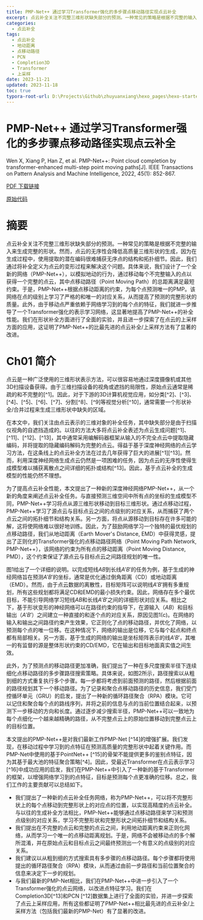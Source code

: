```yaml
---
title: PMP-Net++ 通过学习Transformer强化的多步骤点移动路径实现点云补全
excerpt: 点云补全关注不完整三维形状缺失部分的预测。一种常见的策略是根据不完整的输入来生成完整的形状。然而，点云的无序性会降低高质量三维形状的生成，因为在生成过程中，使用提取的潜在编码很难捕获无序点的结构和拓扑细节。因此，我们通过将补全定义为点云的变形过程来解决这个问题。具体来说，我们设计了一个全新的网络（PMP-Net++），以模拟地动的行为，通过移动每个不完整输入的点以获得一个完整的点云，其中点移动路径（Point Moving Path）的总距离满足最短约束。于是，PMP-Net++根据点移动距离的约束，为每个点预测唯一的PMP。该网络在点的级别上学习了严格的和唯一的对应关系，从而提高了预测的完整形状的质量。此外，由于移动点严重依赖于网络学习到的每个点的特征，我们就进一步推导了一个Transformer强化的表示学习网络，这显著地提高了PMP-Net++的补全性能。我们在形状补全方面进行了全面的实验，并且进一步探索了在点云的上采样方面的应用，这证明了PMP-Net++的比最先进的点云补全/上采样方法有了显著的改进。
categories:
  - 点云补全
tags:
  - 点云补全
  - 地动距离
  - 点移动路径
  - PCN
  - Completion3D
  - Transformer
  - 上采样
date: 2023-11-21
updated: 2023-11-18
toc: true
typora-root-url: D:\Projects\Github\zhuyuanxiang\hexo_pages\hexo-starter\source\_posts\
---
```


# PMP-Net++ 通过学习Transformer强化的多步骤点移动路径实现点云补全

Wen X, Xiang P, Han Z, et al.  PMP-Net++: Point cloud completion by transformer-enhanced multi-step  point moving paths[J]. IEEE Transactions on Pattern Analysis and Machine Intelligence, 2022, 45(1): 852-867.

[PDF 下载链接](https://arxiv.org/pdf/2202.09507)

[原始代码](https://github.com/diviswen/PMP-Net)

# 摘要

点云补全关注不完整三维形状缺失部分的预测。一种常见的策略是根据不完整的输入来生成完整的形状。然而，点云的无序性会降低高质量三维形状的生成，因为在生成过程中，使用提取的潜在编码很难捕获无序点的结构和拓扑细节。因此，我们通过将补全定义为点云的变形过程来解决这个问题。具体来说，我们设计了一个全新的网络（PMP-Net++），以模拟地动的行为，通过移动每个不完整输入的点以获得一个完整的点云，其中点移动路径（Point Moving Path）的总距离满足最短约束。于是，PMP-Net++根据点移动距离的约束，为每个点预测唯一的PMP。该网络在点的级别上学习了严格的和唯一的对应关系，从而提高了预测的完整形状的质量。此外，由于移动点严重依赖于网络学习到的每个点的特征，我们就进一步推导了一个Transformer强化的表示学习网络，这显著地提高了PMP-Net++的补全性能。我们在形状补全方面进行了全面的实验，并且进一步探索了在点云的上采样方面的应用，这证明了PMP-Net++的比最先进的点云补全/上采样方法有了显著的改进。

# Ch01 简介

点云是一种广泛使用的三维形状表示方法，可以很容易地通过深度摄像机或其他3D扫描设备获得。由于三维扫描设备的视角或遮挡的局限性，原始点云通常是稀疏的和不完整的[^1]。因此，对于下游的3D计算机视觉应用，如分类[^2]、[^3]、[^4]、[^5]、[^6]、[^7]、分割[^8]、[^9]等视觉分析[^10]，通常需要一个形状补全/合并过程来生成三维形状中缺失的区域。

在本文中，我们关注由点云表示的三维对象的补全任务，其中缺失部分是由于扫描仪视角的自遮挡造成的。以往的方法大多将点云补全表述为点云生成问题[^1]、[^11]、[^12]、[^13]，其中通常采用编解码器框架从输入的不完全点云中提取隐藏编码，并将提取的隐藏编码解码为完整的点云。得益于基于深度神经网络的点云学习方法，在这条线上的点云补全方法在过去几年获得了巨大的进展[^1][^13]。然而，利用深度神经网络生成点云仍然是一项困难的任务，因为点云的无序性使得生成模型难以捕获离散点之间详细的拓扑或结构[^13]。因此，基于点云补全的生成模型的性能仍然不理想。

为了提高点云补全性能，本文提出了一种新的深度神经网络PMP-Net++，从一个新的角度来阐述点云补全任务。与直接预测三维空间中所有点的坐标的生成模型不同，PMP-Net++学习将点从源三维形状移动到目标三维形状。通过点移动过程，PMP-Net++学习了源点云与目标点云之间的点级别的对应关系，从而捕获了两个点云之间的拓扑细节和结构关系。另一方面，将点从源移动到目标存在许多可能的解，这将使网络难以很好地训练。因此，为了鼓励网络学习一个独特的最优规划的点移动路径，我们从地动距离（Earth Mover's Distance, EMD）中获得灵感，提出了正则化的Transformer强化的点移动路径网络（Point Moving Path Network, PMP-Net++），该网络的约束为所有点的移动距离（Point Moving Distance, PMD），这个约束保证了源点云与目标点云之间路径规划的唯一性。

图1给出了一个详细的说明。以完成短线$AB$到长线$A'B'$的任务为例，基于生成的神经网络旨在预测$A'B'$的坐标，通常是优化通过倒角距离（CD）或地动距离（EMD）。然而，由于点云数据的离散性，目标矩阵可以说明线$A'B'$拥有多重规划，所有这些规划都将满足CD和EMD的最小损失约束。因此，网络存在多个最优目标，不能引导网络学习短线$AB$和长线$A'B'$之间的详细形状对应关系。相比之下，基于形状变形的神经网络可以在路径约束的指导下，在源输入（$AB$）和目标输出（$A'B'$）之间建立一种直接的和逐个点的对应关系，原因见图1(c)。在网络的输入和输出之间路径约束产生效果，它正则化了点的移动路径，并优化了网络，以预测每个点的唯一位移。在这种情况下，网络的输出是位移，它与每个起点和终点都有局部相关。另一方面，基于生成的网络的输出是坐标矩阵表示的线$A'B'$，其唯一的有监督的源是整体形状约束的CD/EMD，它在输出和目标地面真实值之间生效。

此外，为了预测点的移动路径更加准确，我们提出了一种在多尺度搜索半径下连续细化点移动路径的多步骤路径搜索策略。具体来说，如图2所示，路径搜索以从粗到细的方式重复执行多个步骤。每一步都将考虑到前面预测的路径，然后根据前面的路径规划其下一个移动路径。为了记录和聚合点移动路径的历史信息，我们受门控循环单元（GRU）的启发，提出了一种新的循环路径聚合（RPA）模块。它可以记住和聚合每个点的路线序列，并将之前的信息与点的当前位置结合起来，以预测下一步移动的方向和长度。通过逐步减少搜索半径，PMP-Net++可以一致地为每个点细化一个越来越精确的路径，从不完整点云上的原始位置移动到完整点云上的目标位置。

本文提出的PMP-Net++是对我们最新工作PMP-Net [^14]的增强扩展。我们发现，在移动过程中学习到的点特征在预测高质量的完整形状中起着关键作用。而PMP-Net中使用的基于PointNet++ [^15]的骨架不能提供更多的鉴别点特征，因为其基于最大池的特征聚合策略[^4]。因此，受最近Transformer在点云表示学习[^16]中成功应用的启发，我们在PMP-Net++中引入了一种新的基于Transformer的框架，以增强网络学习到的点特征，目标是预测每个点更准确的位移。总之，我们工作的主要贡献可以总结如下。

- 我们提出了一种新的点云补全任务网络，称为PMP-Net++，可以将不完整形状上的每个点移动到完整形状上的对应点的位置，以实现高精度的点云补全。与以往的生成补全方法相比，PMP-Net++能够通过点移动路径来学习和预测点级别的对应关系，学习不完整形状和完整形状之间拓扑细节和结构关系。
- 我们提出在不完整的点云和完整的点云之间，利用地动距离约束来正则化网络，从而学习一个唯一的点移动距离规划。于是，网络不会被移动点的多个解所混淆，并在原始点云和目标点云之间最终预测出一个有意义的点级别的对应关系。
- 我们建议以从粗到细的方式搜索具有多步骤的点移动路径。每个步骤都将使用提出的循环路径聚合（RPA）模块，从而通过由前一步路径和当前位置聚合的信息来决定下一步的规划。
- 与我们最新的PMP-Net相比，我们在PMP-Net++中进一步引入了一个Transformer强化的点云网络，以改进点特征学习。我们在Completion3D[^13]和PCN [^12]数据集上进行了全面的实验，并进一步探索了点云上采样应用，所有这些都证明了PMP-Net++相比最先进的点云补全/上采样方法（包括我们最新的PMP-Net）有了显著的改进。
